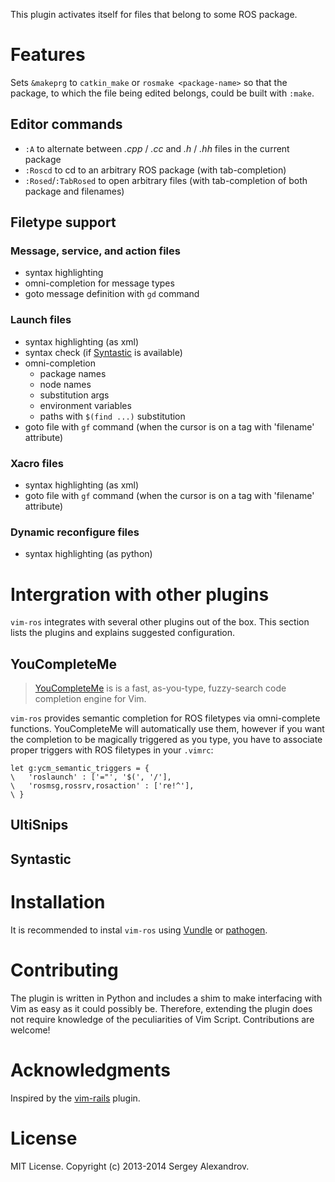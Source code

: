 This plugin activates itself for files that belong to some ROS package.

Features
========

Sets `&makeprg` to `catkin_make` or `rosmake <package-name>` so that the
package, to which the file being edited belongs, could be built with `:make`.

Editor commands
---------------

- `:A` to alternate between _.cpp_ / _.cc_ and _.h_ / _.hh_ files in the current
  package
- `:Roscd` to cd to an arbitrary ROS package (with tab-completion)
- `:Rosed`/`:TabRosed` to open arbitrary files (with tab-completion of both
  package and filenames)

Filetype support
----------------

### Message, service, and action files

- syntax highlighting
- omni-completion for message types
- goto message definition with `gd` command

### Launch files

- syntax highlighting (as xml)
- syntax check (if [Syntastic][] is available)
- omni-completion
  * package names
  * node names
  * substitution args
  * environment variables
  * paths with `$(find ...)` substitution
- goto file with `gf` command (when the cursor is on a tag with 'filename'
  attribute)

### Xacro files

- syntax highlighting (as xml)
- goto file with `gf` command (when the cursor is on a tag with 'filename'
  attribute)

### Dynamic reconfigure files

- syntax highlighting (as python)

Intergration with other plugins
===============================

`vim-ros` integrates with several other plugins out of the box. This section
lists the plugins and explains suggested configuration.

YouCompleteMe
-------------

> [YouCompleteMe][] is is a fast, as-you-type, fuzzy-search code completion
> engine for Vim.

`vim-ros` provides semantic completion for ROS filetypes via omni-complete
functions. YouCompleteMe will automatically use them, however if you want the
completion to be magically triggered as you type, you have to associate proper
triggers with ROS filetypes in your `.vimrc`:

```viml
let g:ycm_semantic_triggers = {
\   'roslaunch' : ['="', '$(', '/'],
\   'rosmsg,rossrv,rosaction' : ['re!^'],
\ }
```

UltiSnips
---------

Syntastic
---------

Installation
============

It is recommended to instal `vim-ros` using [Vundle][] or [pathogen][].

Contributing
============

The plugin is written in Python and includes a shim to make interfacing with Vim
as easy as it could possibly be. Therefore, extending the plugin does not
require knowledge of the peculiarities of Vim Script. Contributions are welcome!

Acknowledgments
===============

Inspired by the [vim-rails][] plugin.

License
=======

MIT License. Copyright (c) 2013-2014 Sergey Alexandrov.

[pathogen]: https://github.com/tpope/vim-pathogen
[Vundle]: https://github.com/gmarik/vundle
[vim-rails]: https://github.com/tpope/vim-rails
[Syntastic]: https://github.com/scrooloose/syntastic
[YouCompleteMe]: https://github.com/Valloric/YouCompleteMe
